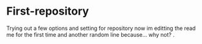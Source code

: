 # First-repository
Trying out a few options and setting for repository
now im editting the read me for the first time
and another random line because... why not?
.
